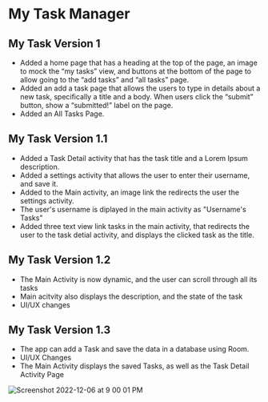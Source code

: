 # My Task Manager

## My Task Version 1

- Added a home page that has a heading at the top of the page, an image to mock the “my tasks” view, and buttons at the bottom of the page to allow going to the “add tasks” and “all tasks” page.
- Added an add a task page that allows the users to type in details about a new task, specifically a title and a body. When users click the “submit” button, show a “submitted!” label on the page.
- Added an All Tasks Page. 


## My Task Version 1.1
- Added a Task Detail activity that has the task title and a Lorem Ipsum description.
- Added a settings activity that allows the user to enter their username, and save it.
- Added to the Main activity, an image link the redirects the user the settings activity.
- The user's username is diplayed in the main activity as "Username's Tasks"
- Added three text view link tasks in the main activity, that redirects the user to the task detial activity, and displays the clicked task as the title. 


## My Task Version 1.2
- The Main Activity is now dynamic, and the user can scroll through all its tasks
- Main acitvity also displays the description, and the state of the task
- UI/UX changes 

## My Task Version 1.3

- The app can add a Task and save the data in a database using Room.
- UI/UX Changes
- The Main Activity displays the saved Tasks, as well as the Task Detail Activity Page


![Screenshot 2022-12-06 at 9 00 01 PM](https://user-images.githubusercontent.com/103771906/206069490-4b2c2ec1-b289-4364-9f0d-14c433059cda.png)
